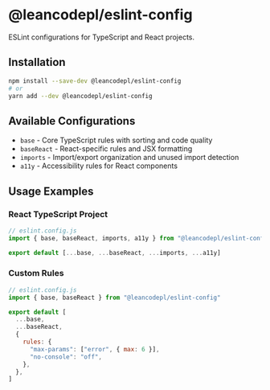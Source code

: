 # @leancodepl/eslint-config

ESLint configurations for TypeScript and React projects.

## Installation

```bash
npm install --save-dev @leancodepl/eslint-config
# or
yarn add --dev @leancodepl/eslint-config
```

## Available Configurations

- `base` - Core TypeScript rules with sorting and code quality
- `baseReact` - React-specific rules and JSX formatting
- `imports` - Import/export organization and unused import detection
- `a11y` - Accessibility rules for React components

## Usage Examples

### React TypeScript Project

```javascript
// eslint.config.js
import { base, baseReact, imports, a11y } from "@leancodepl/eslint-config"

export default [...base, ...baseReact, ...imports, ...a11y]
```

### Custom Rules

```javascript
// eslint.config.js
import { base, baseReact } from "@leancodepl/eslint-config"

export default [
  ...base,
  ...baseReact,
  {
    rules: {
      "max-params": ["error", { max: 6 }],
      "no-console": "off",
    },
  },
]
```

